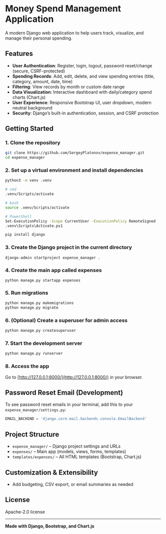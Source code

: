 # Money Spend Management Application
A modern Django web application to help users track, visualize, and manage their personal spending.
## Features
- **User Authentication**: Register, login, logout, password reset/change (secure, CSRF-protected)
- **Spending Records**: Add, edit, delete, and view spending entries (title, category, amount, date, time)
- **Filtering**: View records by month or custom date range
- **Data Visualization**: Interactive dashboard with daily/category spend charts (Chart.js)
- **User Experience**: Responsive Bootstrap UI, user dropdown, modern neutral background
- **Security**: Django’s built-in authentication, session, and CSRF protection
## Getting Started
### 1. Clone the repository
```bash
git clone https://github.com/SergeyPlatonov/expense_manager.git
cd expense_manager
```
### 2. Set up a virtual environment and install dependencies
```bash
python3 -m venv .venv

# cmd
.venv/Scripts/activate

# bash
source .venv/Scripts/activate

# PowerShell
Set-ExecutionPolicy -Scope CurrentUser -ExecutionPolicy RemoteSigned
.venv\Scripts\Activate.ps1

pip install django
```
### 3. Create the Django project in the current directory
```
django-admin startproject expense_manager .
```
### 4. Create the main app called expenses
```
python manage.py startapp expenses
```
### 5. Run migrations
```bash
python manage.py makemigrations
python manage.py migrate
```
### 6. (Optional) Create a superuser for admin access
```bash
python manage.py createsuperuser
```
### 7. Start the development server
```bash
python manage.py runserver
```
### 8. Access the app
Go to [http://127.0.0.1:8000/](http://127.0.0.1:8000/) in your browser.
## Password Reset Email (Development)
To see password reset emails in your terminal, add this to your `expense_manager/settings.py`:
```python
EMAIL_BACKEND = 'django.core.mail.backends.console.EmailBackend'
```
## Project Structure
- `expense_manager/` – Django project settings and URLs
- `expenses/` – Main app (models, views, forms, templates)
- `templates/expenses/` – All HTML templates (Bootstrap, Chart.js)
## Customization & Extensibility
- Add budgeting, CSV export, or email summaries as needed
## License
Apache-2.0 license

---
**Made with Django, Bootstrap, and Chart.js**